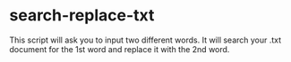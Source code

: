 # search-replace-txt
This script will ask you to input two different words. It will search your .txt document for the 1st word and replace it with the 2nd word.

